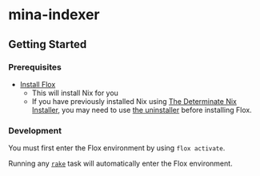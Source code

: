 # mina-indexer

## Getting Started

### Prerequisites

- [Install Flox](https://flox.dev/docs/install-flox/)
  - This will install Nix for you
  - If you have previously installed Nix using [The Determinate Nix Installer](https://github.com/DeterminateSystems/nix-installer#the-determinate-nix-installer), you may need to use [the uninstaller](https://github.com/DeterminateSystems/nix-installer#uninstalling) before installing Flox.

### Development

You must first enter the Flox environment by using `flox activate`.

Running any [`rake`](Rakefile) task will automatically enter the Flox environment.
